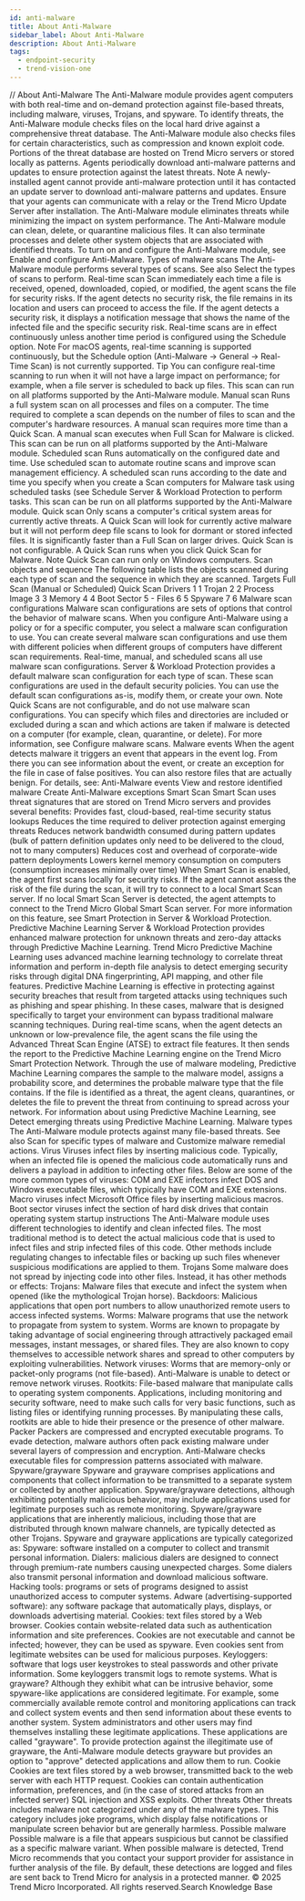 ```yaml
---
id: anti-malware
title: About Anti-Malware
sidebar_label: About Anti-Malware
description: About Anti-Malware
tags:
  - endpoint-security
  - trend-vision-one
---
```


/*<![CDATA[*/ $('#title').html($('meta[name=map-description]').attr('content')); /*]]>*/ About Anti-Malware The Anti-Malware module provides agent computers with both real-time and on-demand protection against file-based threats, including malware, viruses, Trojans, and spyware. To identify threats, the Anti-Malware module checks files on the local hard drive against a comprehensive threat database. The Anti-Malware module also checks files for certain characteristics, such as compression and known exploit code. Portions of the threat database are hosted on Trend Micro servers or stored locally as patterns. Agents periodically download anti-malware patterns and updates to ensure protection against the latest threats. Note A newly-installed agent cannot provide anti-malware protection until it has contacted an update server to download anti-malware patterns and updates. Ensure that your agents can communicate with a relay or the Trend Micro Update Server after installation. The Anti-Malware module eliminates threats while minimizing the impact on system performance. The Anti-Malware module can clean, delete, or quarantine malicious files. It can also terminate processes and delete other system objects that are associated with identified threats. To turn on and configure the Anti-Malware module, see Enable and configure Anti-Malware. Types of malware scans The Anti-Malware module performs several types of scans. See also Select the types of scans to perform. Real-time scan Scan immediately each time a file is received, opened, downloaded, copied, or modified, the agent scans the file for security risks. If the agent detects no security risk, the file remains in its location and users can proceed to access the file. If the agent detects a security risk, it displays a notification message that shows the name of the infected file and the specific security risk. Real-time scans are in effect continuously unless another time period is configured using the Schedule option. Note For macOS agents, real-time scanning is supported continuously, but the Schedule option (Anti-Malware → General → Real-Time Scan) is not currently supported. Tip You can configure real-time scanning to run when it will not have a large impact on performance; for example, when a file server is scheduled to back up files. This scan can run on all platforms supported by the Anti-Malware module. Manual scan Runs a full system scan on all processes and files on a computer. The time required to complete a scan depends on the number of files to scan and the computer's hardware resources. A manual scan requires more time than a Quick Scan. A manual scan executes when Full Scan for Malware is clicked. This scan can be run on all platforms supported by the Anti-Malware module. Scheduled scan Runs automatically on the configured date and time. Use scheduled scan to automate routine scans and improve scan management efficiency. A scheduled scan runs according to the date and time you specify when you create a Scan computers for Malware task using scheduled tasks (see Schedule Server & Workload Protection to perform tasks. This scan can be run on all platforms supported by the Anti-Malware module. Quick scan Only scans a computer's critical system areas for currently active threats. A Quick Scan will look for currently active malware but it will not perform deep file scans to look for dormant or stored infected files. It is significantly faster than a Full Scan on larger drives. Quick Scan is not configurable. A Quick Scan runs when you click Quick Scan for Malware. Note Quick Scan can run only on Windows computers. Scan objects and sequence The following table lists the objects scanned during each type of scan and the sequence in which they are scanned. Targets Full Scan (Manual or Scheduled) Quick Scan Drivers 1 1 Trojan 2 2 Process Image 3 3 Memory 4 4 Boot Sector 5 - Files 6 5 Spyware 7 6 Malware scan configurations Malware scan configurations are sets of options that control the behavior of malware scans. When you configure Anti-Malware using a policy or for a specific computer, you select a malware scan configuration to use. You can create several malware scan configurations and use them with different policies when different groups of computers have different scan requirements. Real-time, manual, and scheduled scans all use malware scan configurations. Server & Workload Protection provides a default malware scan configuration for each type of scan. These scan configurations are used in the default security policies. You can use the default scan configurations as-is, modify them, or create your own. Note Quick Scans are not configurable, and do not use malware scan configurations. You can specify which files and directories are included or excluded during a scan and which actions are taken if malware is detected on a computer (for example, clean, quarantine, or delete). For more information, see Configure malware scans. Malware events When the agent detects malware it triggers an event that appears in the event log. From there you can see information about the event, or create an exception for the file in case of false positives. You can also restore files that are actually benign. For details, see: Anti-Malware events View and restore identified malware Create Anti-Malware exceptions Smart Scan Smart Scan uses threat signatures that are stored on Trend Micro servers and provides several benefits: Provides fast, cloud-based, real-time security status lookups Reduces the time required to deliver protection against emerging threats Reduces network bandwidth consumed during pattern updates (bulk of pattern definition updates only need to be delivered to the cloud, not to many computers) Reduces cost and overhead of corporate-wide pattern deployments Lowers kernel memory consumption on computers (consumption increases minimally over time) When Smart Scan is enabled, the agent first scans locally for security risks. If the agent cannot assess the risk of the file during the scan, it will try to connect to a local Smart Scan server. If no local Smart Scan Server is detected, the agent attempts to connect to the Trend Micro Global Smart Scan server. For more information on this feature, see Smart Protection in Server & Workload Protection. Predictive Machine Learning Server & Workload Protection provides enhanced malware protection for unknown threats and zero-day attacks through Predictive Machine Learning. Trend Micro Predictive Machine Learning uses advanced machine learning technology to correlate threat information and perform in-depth file analysis to detect emerging security risks through digital DNA fingerprinting, API mapping, and other file features. Predictive Machine Learning is effective in protecting against security breaches that result from targeted attacks using techniques such as phishing and spear phishing. In these cases, malware that is designed specifically to target your environment can bypass traditional malware scanning techniques. During real-time scans, when the agent detects an unknown or low-prevalence file, the agent scans the file using the Advanced Threat Scan Engine (ATSE) to extract file features. It then sends the report to the Predictive Machine Learning engine on the Trend Micro Smart Protection Network. Through the use of malware modeling, Predictive Machine Learning compares the sample to the malware model, assigns a probability score, and determines the probable malware type that the file contains. If the file is identified as a threat, the agent cleans, quarantines, or deletes the file to prevent the threat from continuing to spread across your network. For information about using Predictive Machine Learning, see Detect emerging threats using Predictive Machine Learning. Malware types The Anti-Malware module protects against many file-based threats. See also Scan for specific types of malware and Customize malware remedial actions. Virus Viruses infect files by inserting malicious code. Typically, when an infected file is opened the malicious code automatically runs and delivers a payload in addition to infecting other files. Below are some of the more common types of viruses: COM and EXE infectors infect DOS and Windows executable files, which typically have COM and EXE extensions. Macro viruses infect Microsoft Office files by inserting malicious macros. Boot sector viruses infect the section of hard disk drives that contain operating system startup instructions The Anti-Malware module uses different technologies to identify and clean infected files. The most traditional method is to detect the actual malicious code that is used to infect files and strip infected files of this code. Other methods include regulating changes to infectable files or backing up such files whenever suspicious modifications are applied to them. Trojans Some malware does not spread by injecting code into other files. Instead, it has other methods or effects: Trojans: Malware files that execute and infect the system when opened (like the mythological Trojan horse). Backdoors: Malicious applications that open port numbers to allow unauthorized remote users to access infected systems. Worms: Malware programs that use the network to propagate from system to system. Worms are known to propagate by taking advantage of social engineering through attractively packaged email messages, instant messages, or shared files. They are also known to copy themselves to accessible network shares and spread to other computers by exploiting vulnerabilities. Network viruses: Worms that are memory-only or packet-only programs (not file-based). Anti-Malware is unable to detect or remove network viruses. Rootkits: File-based malware that manipulate calls to operating system components. Applications, including monitoring and security software, need to make such calls for very basic functions, such as listing files or identifying running processes. By manipulating these calls, rootkits are able to hide their presence or the presence of other malware. Packer Packers are compressed and encrypted executable programs. To evade detection, malware authors often pack existing malware under several layers of compression and encryption. Anti-Malware checks executable files for compression patterns associated with malware. Spyware/grayware Spyware and grayware comprises applications and components that collect information to be transmitted to a separate system or collected by another application. Spyware/grayware detections, although exhibiting potentially malicious behavior, may include applications used for legitimate purposes such as remote monitoring. Spyware/grayware applications that are inherently malicious, including those that are distributed through known malware channels, are typically detected as other Trojans. Spyware and grayware applications are typically categorized as: Spyware: software installed on a computer to collect and transmit personal information. Dialers: malicious dialers are designed to connect through premium-rate numbers causing unexpected charges. Some dialers also transmit personal information and download malicious software. Hacking tools: programs or sets of programs designed to assist unauthorized access to computer systems. Adware (advertising-supported software): any software package that automatically plays, displays, or downloads advertising material. Cookies: text files stored by a Web browser. Cookies contain website-related data such as authentication information and site preferences. Cookies are not executable and cannot be infected; however, they can be used as spyware. Even cookies sent from legitimate websites can be used for malicious purposes. Keyloggers: software that logs user keystrokes to steal passwords and other private information. Some keyloggers transmit logs to remote systems. What is grayware? Although they exhibit what can be intrusive behavior, some spyware-like applications are considered legitimate. For example, some commercially available remote control and monitoring applications can track and collect system events and then send information about these events to another system. System administrators and other users may find themselves installing these legitimate applications. These applications are called "grayware". To provide protection against the illegitimate use of grayware, the Anti-Malware module detects grayware but provides an option to "approve" detected applications and allow them to run. Cookie Cookies are text files stored by a web browser, transmitted back to the web server with each HTTP request. Cookies can contain authentication information, preferences, and (in the case of stored attacks from an infected server) SQL injection and XSS exploits. Other threats Other threats includes malware not categorized under any of the malware types. This category includes joke programs, which display false notifications or manipulate screen behavior but are generally harmless. Possible malware Possible malware is a file that appears suspicious but cannot be classified as a specific malware variant. When possible malware is detected, Trend Micro recommends that you contact your support provider for assistance in further analysis of the file. By default, these detections are logged and files are sent back to Trend Micro for analysis in a protected manner. © 2025 Trend Micro Incorporated. All rights reserved.Search Knowledge Base